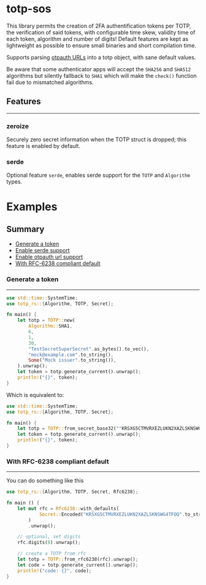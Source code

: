# totp-sos

This library permits the creation of 2FA authentification tokens per TOTP, the verification of said tokens, with configurable time skew, validity time of each token, algorithm and number of digits! Default features are kept as lightweight as possible to ensure small binaries and short compilation time.

Supports parsing [otpauth URLs](https://github.com/google/google-authenticator/wiki/Key-Uri-Format) into a totp object, with sane default values.

Be aware that some authenticator apps will accept the `SHA256` and `SHA512` algorithms but silently fallback to `SHA1` which will make the `check()` function fail due to mismatched algorithms.

## Features
---
### zeroize
Securely zero secret information when the TOTP struct is dropped; this feature is enabled by default.
### serde
Optional feature `serde`, enables serde support for the `TOTP` and `Algorithm` types.


# Examples

## Summary

* [Generate a token](#generate-a-token)
* [Enable serde support](#with-serde-support)
* [Enable otpauth url support](#with-otpauth-url-support)
* [With RFC-6238 compliant default](#with-rfc-6238-compliant-default)

### Generate a token
---

```Rust
use std::time::SystemTime;
use totp_rs::{Algorithm, TOTP, Secret};

fn main() {
    let totp = TOTP::new(
        Algorithm::SHA1,
        6,
        1,
        30,
        "TestSecretSuperSecret".as_bytes().to_vec(),
        "mock@example.com".to_string(),
        Some("Mock issuer".to_string()),
    ).unwrap();
    let token = totp.generate_current().unwrap();
    println!("{}", token);   
}
```
Which is equivalent to:
```Rust
use std::time::SystemTime;
use totp_rs::{Algorithm, TOTP, Secret};

fn main() {
    let totp = TOTP::from_secret_base32(""KRSXG5CTMVRXEZLUKN2XAZLSKNSWG4TFOQ"").unwrap();
    let token = totp.generate_current().unwrap();
    println!("{}", token);   
}
```

### With RFC-6238 compliant default
---
You can do something like this
```Rust
use totp_rs::{Algorithm, TOTP, Secret, Rfc6238};

fn main () {
    let mut rfc = Rfc6238::with_defaults(
            Secret::Encoded("KRSXG5CTMVRXEZLUKN2XAZLSKNSWG4TFOQ".to_string()).to_bytes().unwrap(),
        )
        .unwrap();

    // optional, set digits
    rfc.digits(8).unwrap();

    // create a TOTP from rfc
    let totp = TOTP::from_rfc6238(rfc).unwrap();
    let code = totp.generate_current().unwrap();
    println!("code: {}", code);
}
```

